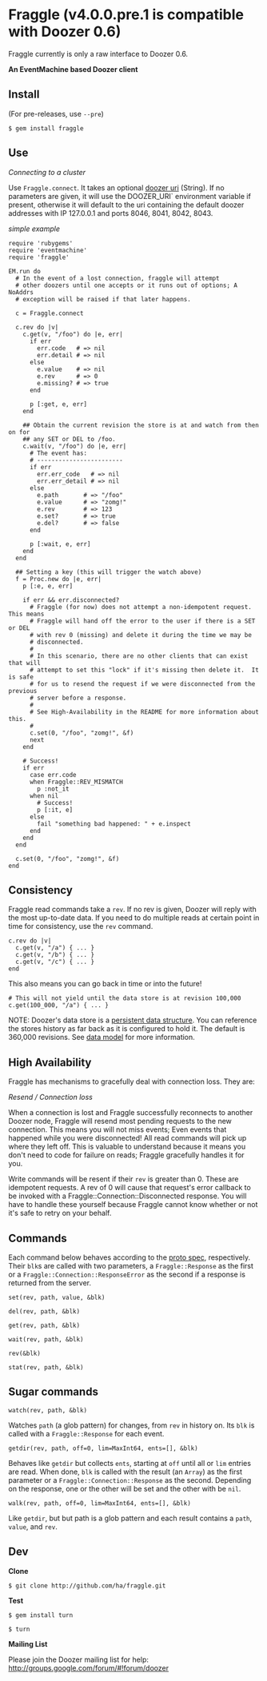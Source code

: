 # Fraggle (v4.0.0.pre.1 is compatible with Doozer 0.6)

Fraggle currently is only a raw interface to Doozer 0.6.

**An EventMachine based Doozer client**

## Install

(For pre-releases, use `--pre`)

    $ gem install fraggle

## Use

*Connecting to a cluster*

Use `Fraggle.connect`.  It takes an optional [doozer uri][] (String).  If no
parameters are given, it will use the DOOZER_URI` environment variable if
present, otherwise it will default to the uri containing the default doozer
addresses with IP 127.0.0.1 and ports 8046, 8041, 8042, 8043.

*simple example*

    require 'rubygems'
    require 'eventmachine'
    require 'fraggle'

    EM.run do
      # In the event of a lost connection, fraggle will attempt
      # other doozers until one accepts or it runs out of options; A NoAddrs
      # exception will be raised if that later happens.

      c = Fraggle.connect

      c.rev do |v|
        c.get(v, "/foo") do |e, err|
          if err
            err.code   # => nil
            err.detail # => nil
          else
            e.value    # => nil
            e.rev      # => 0
            e.missing? # => true
          end

          p [:get, e, err]
        end

        ## Obtain the current revision the store is at and watch from then on for
        ## any SET or DEL to /foo.
        c.wait(v, "/foo") do |e, err|
          # The event has:
          # ------------------------
          if err
            err.err_code   # => nil
            err.err_detail # => nil
          else
            e.path       # => "/foo"
            e.value      # => "zomg!"
            e.rev        # => 123
            e.set?       # => true
            e.del?       # => false
          end

          p [:wait, e, err]
        end
      end

      ## Setting a key (this will trigger the watch above)
      f = Proc.new do |e, err|
        p [:e, e, err]

        if err && err.disconnected?
          # Fraggle (for now) does not attempt a non-idempotent request.  This means
          # Fraggle will hand off the error to the user if there is a SET or DEL
          # with rev 0 (missing) and delete it during the time we may be
          # disconnected.
          #
          # In this scenario, there are no other clients that can exist that will
          # attempt to set this "lock" if it's missing then delete it.  It is safe
          # for us to resend the request if we were disconnected from the previous
          # server before a response.
          #
          # See High-Availability in the README for more information about this.
          #
          c.set(0, "/foo", "zomg!", &f)
          next
        end

        # Success!
        if err
          case err.code
          when Fraggle::REV_MISMATCH
            p :not_it
          when nil
            # Success!
            p [:it, e]
          else
            fail "something bad happened: " + e.inspect
          end
        end
      end

      c.set(0, "/foo", "zomg!", &f)
    end

## Consistency

Fraggle read commands take a `rev`.  If no rev is given, Doozer will reply with
the most up-to-date data.   If you need to do multiple reads at certain
point in time for consistency, use the `rev` command.

    c.rev do |v|
      c.get(v, "/a") { ... }
      c.get(v, "/b") { ... }
      c.get(v, "/c") { ... }
    end

This also means you can go back in time or into the future!

    # This will not yield until the data store is at revision 100,000
    c.get(100_000, "/a") { ... }

NOTE:  Doozer's data store is a [persistent data structure][pd].  You can reference the
stores history as far back as it is configured to hold it.  The default is
360,000 revisions.  See [data model][] for more information.

## High Availability

  Fraggle has mechanisms to gracefully deal with connection loss.  They are:

*Resend / Connection loss*

  When a connection is lost and Fraggle successfully reconnects to another
  Doozer node, Fraggle will resend most pending requests to the new connection.
  This means you will not miss events; Even events that happened while you were
  disconnected!  All read commands will pick up where they left off.  This is
  valuable to understand because it means you don't need to code for failure on
  reads; Fraggle gracefully handles it for you.

  Write commands will be resent if their `rev` is greater than 0.  These are
  idempotent requests.  A rev of 0 will cause that request's error
  callback to be invoked with a Fraggle::Connection::Disconnected response.
  You will have to handle these yourself because Fraggle cannot know whether or
  not it's safe to retry on your behalf.

## Commands

Each command below behaves according to the [proto spec][], respectively.
Their `blk`s are called with two parameters, a `Fraggle::Response` as the first
or a `Fraggle::Connection::ResponseError` as the second if a response is
returned from the server.

`set(rev, path, value, &blk)`

`del(rev, path, &blk)`

`get(rev, path, &blk)`

`wait(rev, path, &blk)`

`rev(&blk)`

`stat(rev, path, &blk)`

## Sugar commands

`watch(rev, path, &blk)`

Watches `path` (a glob pattern) for changes, from `rev` in history on.  Its
`blk` is called with a `Fraggle::Response` for each event.

`getdir(rev, path, off=0, lim=MaxInt64, ents=[], &blk)`

Behaves like `getdir` but collects `ents`, starting at `off` until all or `lim`
entries are read. When done, `blk` is called with the result (an `Array`) as the
first parameter or a `Fraggle::Connection::Response` as the second.  Depending
on the response, one or the other will be set and the other with be `nil`.

`walk(rev, path, off=0, lim=MaxInt64, ents=[], &blk)`

Like `getdir`, but but path is a glob pattern and each result contains a `path`,
`value`, and `rev`.

## Dev

**Clone**

    $ git clone http://github.com/ha/fraggle.git

**Test**

    $ gem install turn

    $ turn

**Mailing List**

Please join the Doozer mailing list for help:
http://groups.google.com/forum/#!forum/doozer

[data model]: https://github.com/ha/doozerd/blob/master/doc/data-model.md
[doozer uri]: https://github.com/ha/doozerd/blob/master/doc/uri.md
[proto spec]: https://github.com/ha/doozerd/blob/master/doc/proto.md
[pd]: http://en.wikipedia.org/wiki/Persistent_data_structure
